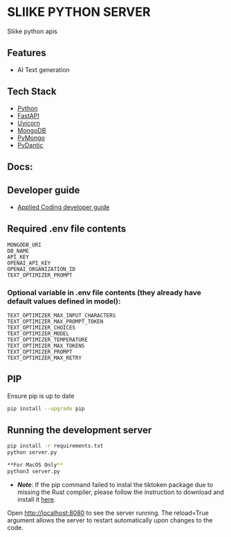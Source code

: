 # SLIIKE PYTHON SERVER

Sliike python apis

## Features

- AI Text generation

## Tech Stack

- [Python](https://www.python.org/)
- [FastAPI](https://fastapi.tiangolo.com/)
- [Uvicorn](https://www.uvicorn.org/)
- [MongoDB](https://www.mongodb.com/)
- [PyMongo](https://pymongo.readthedocs.io/en/stable/)
- [PyDantic](https://docs.pydantic.dev/latest/)

## Docs:

<!-- TODO: Add docs link -->

## Developer guide

- [Applied Coding developer guide](https://github.com/Applied-Coding/Developer-Guide/blob/main/BACKEND.md)

## Required .env file contents

```
MONGODB_URI
DB_NAME
API_KEY
OPENAI_API_KEY
OPENAI_ORGANIZATION_ID
TEXT_OPTIMIZER_PROMPT

```
### Optional variable in .env file contents (they already have default values defined in model):
```
TEXT_OPTIMIZER_MAX_INPUT_CHARACTERS
TEXT_OPTIMIZER_MAX_PROMPT_TOKEN
TEXT_OPTIMIZER_CHOICES
TEXT_OPTIMIZER_MODEL
TEXT_OPTIMIZER_TEMPERATURE
TEXT_OPTIMIZER_MAX_TOKENS
TEXT_OPTIMIZER_PROMPT
TEXT_OPTIMIZER_MAX_RETRY
```

## PIP

Ensure pip is up to date

```bash
pip install --upgrade pip
```

## Running the development server

```bash
pip install -r requirements.txt
python server.py

**For MacOS Only**
python3 server.py
```
* ***Note***: If the pip command failed to instal the tiktoken package due to missing the Rust compiler, please follow the instruction to download and install it [here](https://www.rust-lang.org/tools/install). 

Open [http://localhost:8080](http://localhost:8080) to see the server running.
The reload=True argument allows the server to restart automatically upon changes to the code.
